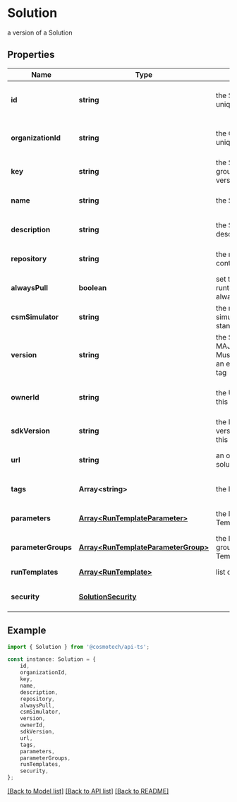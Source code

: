 # Solution

a version of a Solution

## Properties

Name | Type | Description | Notes
------------ | ------------- | ------------- | -------------
**id** | **string** | the Solution version unique identifier | [optional] [readonly] [default to undefined]
**organizationId** | **string** | the Organization unique identifier | [optional] [readonly] [default to undefined]
**key** | **string** | the Solution key which group Solution versions | [optional] [default to undefined]
**name** | **string** | the Solution name | [optional] [default to undefined]
**description** | **string** | the Solution description | [optional] [default to undefined]
**repository** | **string** | the registry repository containing the image | [optional] [default to undefined]
**alwaysPull** | **boolean** | set to true if the runtemplate wants to always pull the image | [optional] [default to false]
**csmSimulator** | **string** | the main Cosmo Tech simulator name used in standard Run Template | [optional] [default to undefined]
**version** | **string** | the Solution version MAJOR.MINOR.PATCH. Must be aligned with an existing repository tag | [optional] [default to undefined]
**ownerId** | **string** | the User id which own this Solution | [optional] [readonly] [default to undefined]
**sdkVersion** | **string** | the MAJOR.MINOR version used to build this solution | [optional] [default to undefined]
**url** | **string** | an optional URL link to solution page | [optional] [default to undefined]
**tags** | **Array&lt;string&gt;** | the list of tags | [optional] [default to undefined]
**parameters** | [**Array&lt;RunTemplateParameter&gt;**](RunTemplateParameter.md) | the list of Run Template Parameters | [optional] [default to undefined]
**parameterGroups** | [**Array&lt;RunTemplateParameterGroup&gt;**](RunTemplateParameterGroup.md) | the list of parameters groups for the Run Templates | [optional] [default to undefined]
**runTemplates** | [**Array&lt;RunTemplate&gt;**](RunTemplate.md) | list of Run Template | [default to undefined]
**security** | [**SolutionSecurity**](SolutionSecurity.md) |  | [optional] [default to undefined]

## Example

```typescript
import { Solution } from '@cosmotech/api-ts';

const instance: Solution = {
    id,
    organizationId,
    key,
    name,
    description,
    repository,
    alwaysPull,
    csmSimulator,
    version,
    ownerId,
    sdkVersion,
    url,
    tags,
    parameters,
    parameterGroups,
    runTemplates,
    security,
};
```

[[Back to Model list]](../README.md#documentation-for-models) [[Back to API list]](../README.md#documentation-for-api-endpoints) [[Back to README]](../README.md)
